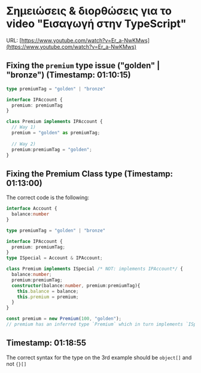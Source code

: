 # Σημειώσεις & διορθώσεις για το video "Εισαγωγή στην TypeScript"

URL: [https://www.youtube.com/watch?v=Er_a-NwKMws](https://www.youtube.com/watch?v=Er_a-NwKMws)

## Fixing the `premium` type issue ("golden" | "bronze") (Timestamp: 01:10:15)

```ts
type premiumTag = "golden" | "bronze"

interface IPAccount {
  premium: premiumTag
}

class Premium implements IPAccount {
  // Way 1) 
  premium = "golden" as premiumTag;
  
  // Way 2)
  premium:premiumTag = "golden";
}
```

## Fixing the Premium Class type (Timestamp: 01:13:00)

The correct code is the following:

```ts
interface Account {
  balance:number
}

type premiumTag = "golden" | "bronze"

interface IPAccount {
  premium: premiumTag;
}
type ISpecial = Account & IPAccount;

class Premium implements ISpecial /* NOT: implements IPAccount*/ {
  balance:number;
  premium:premiumTag;
  constructor(balance:number, premium:premiumTag){
    this.balance = balance;
    this.premium = premium;
  }
}

const premium = new Premium(100, "golden");
// premium has an inferred type `Premium` which in turn implements `ISpecial`
```

## Timestamp: 01:18:55

The correct syntax for the type on the 3rd example should be `object[]` and not `{}[]`
